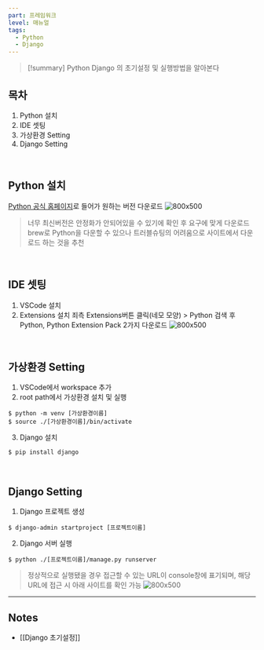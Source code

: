 ```yaml
---
part: 프레임워크
level: 매뉴얼
tags:
  - Python
  - Django
---
```

> [!summary]
> Python Django 의 초기설정 및 실행방법을 알아본다


## 목차
1. Python 설치
2. IDE 셋팅
3. 가상환경 Setting
4. Django Setting

<br>

## Python 설치
[Python 공식 홈페이지](https://www.python.org/)로 들어가 원하는 버전 다운로드
 ![800x500](https://onedrive.live.com/embed?resid=130CBFA7E5A0B893%2165070&authkey=%21AMzJlxa71Dqb_7M&width=1728&height=1016)
 >너무 최신버전은 안정화가 안되어있을 수 있기에 확인 후 요구에 맞게 다운로드<br>
 >brew로 Python을 다운할 수 있으나 트러블슈팅의 어려움으로 사이트에서 다운로드 하는 것을 추천

<br>

## IDE 셋팅
 1. VSCode 설치
 2. Extensions 설치
	죄측 Extensions버튼 클릭(네모 모양) > Python 검색 후 Python, Python Extension Pack 2가지 다운로드
	![800x500](https://onedrive.live.com/embed?resid=130CBFA7E5A0B893%2165073&authkey=%21ABbph5jGSt1f9ro&width=3456&height=2158)

<br>

## 가상환경 Setting
1. VSCode에서 workspace 추가
2. root path에서 가상환경 설치 및 실행 
~~~
$ python -m venv [가상환경이름]
$ source ./[가상환경이름]/bin/activate
~~~
3. Django 설치
~~~
$ pip install django
~~~ 

<br>

## Django Setting
 1. Django 프로젝트 생성
~~~
$ django-admin startproject [프로젝트이름]
~~~
 2. Django 서버 실행
~~~
$ python ./[프로젝트이름]/manage.py runserver
~~~
 > 정상적으로 실행됐을 경우 접근할 수 있는 URL이 console창에 표기되며, 해당 URL에 접근 시 아래 사이트를 확인 가능
> ![800x500](https://onedrive.live.com/embed?resid=130CBFA7E5A0B893%2165071&authkey=%21AJ4ZRguhgBgfD-I&width=1728&height=1016)

---
## Notes
- [[Django 초기설정]]
